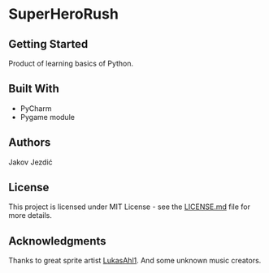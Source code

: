# SuperHeroRush

## Getting Started

Product of learning basics of Python.

## Built With
* PyCharm
* Pygame module

## Authors

Jakov Jezdić

## License

This project is licensed under MIT License - see the [LICENSE.md](LICENSE.md) file for more details.

## Acknowledgments

Thanks to great sprite artist [LukasAhl1](https://lukasahl1.deviantart.com/).
And some unknown music creators.
